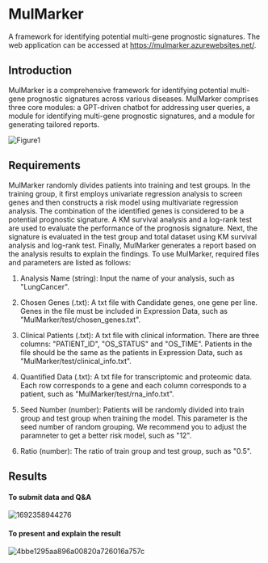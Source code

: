 # MulMarker
A framework for identifying potential multi-gene prognostic signatures. The web application can be accessed at https://mulmarker.azurewebsites.net/.

## Introduction
MulMarker is a comprehensive framework for identifying potential multi-gene prognostic signatures across various diseases. MulMarker comprises three core modules: a GPT-driven chatbot for addressing user queries, a module for identifying multi-gene prognostic signatures, and a module for generating tailored reports.

![Figure1](https://github.com/Tina9/MulMarker/assets/16876314/d079408a-da5e-4915-8ca8-2a0773c85a19)

## Requirements
MulMarker randomly divides patients into training and test groups. In the training group, it first employs univariate regression analysis to screen genes and then constructs a risk model using multivariate regression analysis. The combination of the identified genes is considered to be a potential prognostic signature. A KM survival analysis and a log-rank test are used to evaluate the performance of the prognosis signature. Next, the signature is evaluated in the test group and total dataset using KM survival analysis and log-rank test. Finally, MulMarker generates a report based on the analysis results to explain the findings. To use MulMarker, required files and parameters are listed as follows:

1) Analysis Name (string): Input the name of your analysis, such as "LungCancer".

2) Chosen Genes (.txt): A txt file with Candidate genes, one gene per line. Genes in the file must be included in Expression Data, such as "MulMarker/test/chosen_genes.txt".

3) Clinical Patients (.txt): A txt file with clinical information. There are three columns: "PATIENT_ID", "OS_STATUS" and "OS_TIME". Patients in the file should be the same as the patients in Expression Data, such as "MulMarker/test/clinical_info.txt".

4) Quantified Data (.txt): A txt file for transcriptomic and proteomic data. Each row corresponds to a gene and each column corresponds to a patient, such as "MulMarker/test/rna_info.txt".

5) Seed Number (number): Patients will be randomly divided into train group and test group when training the model. This parameter is the seed number of random grouping. We recommend you to adjust the paramneter to get a better risk model, such as "12".

6) Ratio (number): The ratio of train group and test group, such as "0.5".

## Results
#### To submit data and Q&A
![1692358944276](https://github.com/Tina9/MulMarker/assets/16876314/e075caf8-c00d-46ec-8ffc-22a5d3e7b5b5)

#### To present and explain the result
![4bbe1295aa896a00820a726016a757c](https://github.com/Tina9/RiskModel/assets/16876314/3bff5652-b790-4635-b2c3-e7031dcee57f)


